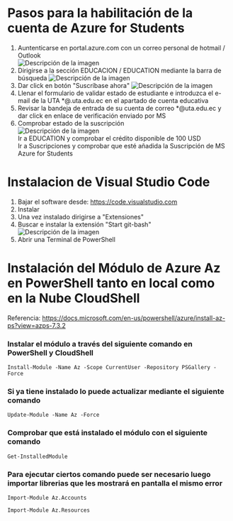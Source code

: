 # Pasos para la habilitación de la cuenta de Azure for Students

1. Auntenticarse en portal.azure.com con un correo personal de hotmail / Outlook    
![Descripción de la imagen](/Imgs/Autenticacion.png)
2. Dirigirse a la sección EDUCACION / EDUCATION mediante la barra de búsqueda
![Descripción de la imagen](/Imgs/Educa&Subs.png)
3. Dar click en botón "Suscríbase ahora"
![Descripción de la imagen](/images/SusAZStudents.png)
4. Llenar el formulario de validar estado de estudiante e introduzca el e-mail de la UTA *@.uta.edu.ec en el apartado de cuenta educativa
5. Revisar la bandeja de entrada de su cuenta de correo *@uta.edu.ec y dar click en enlace de verificación enviado por MS
6. Comprobar estado de la suscripción        
    ![Descripción de la imagen](/Imgs/Educa&Subs.png)    
    Ir a EDUCATION y comprobar el crédito disponible de 100 USD    
    Ir a Suscripciones y comprobar que esté añadida la Suscripción de MS Azure for Students

# Instalacion de Visual Studio Code
1. Bajar el software desde: <https://code.visualstudio.com>
2. Instalar 
3. Una vez instalado dirigirse a "Extensiones"
3. Buscar e instalar la extensión "Start git-bash"    
![Descripción de la imagen](/Imgs/Git-bash.png)
4. Abrir una Terminal de PowerShell 

# Instalación del Módulo de Azure Az en PowerShell tanto en local como en la Nube CloudShell
Referencia: <https://docs.microsoft.com/en-us/powershell/azure/install-az-ps?view=azps-7.3.2>
### Instalar el módulo a través del siguiente comando en PowerShell y CloudShell
```
Install-Module -Name Az -Scope CurrentUser -Repository PSGallery -Force
```
### Si ya tiene instalado lo puede actualizar mediante el siguiente comando
```
Update-Module -Name Az -Force
```
### Comprobar que está instalado el módulo con el siguiente comando
```
Get-InstalledModule
```
### Para ejecutar ciertos comando puede ser necesario luego importar librerias que les mostrará en pantalla el mismo error
```
Import-Module Az.Accounts
```
```
Import-Module Az.Resources
```